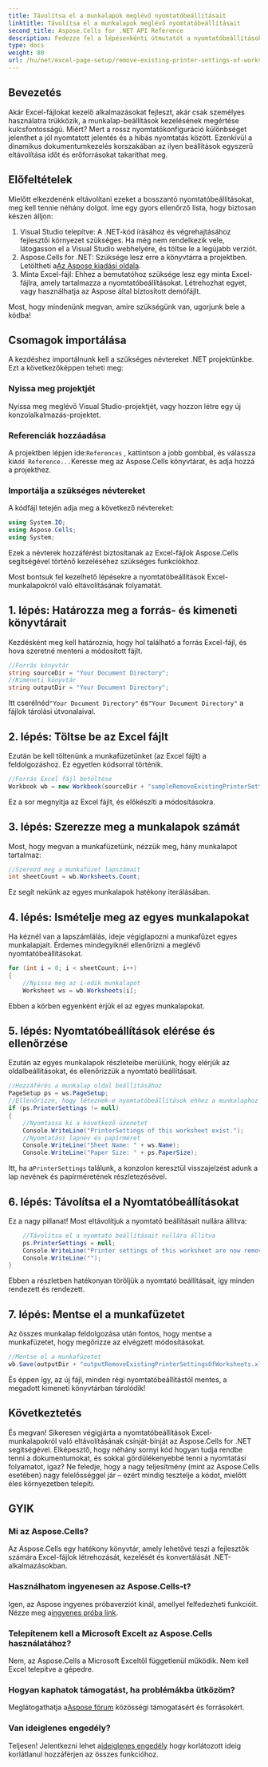 ```yaml
---
title: Távolítsa el a munkalapok meglévő nyomtatóbeállításait
linktitle: Távolítsa el a munkalapok meglévő nyomtatóbeállításait
second_title: Aspose.Cells for .NET API Reference
description: Fedezze fel a lépésenkénti útmutatót a nyomtatóbeállítások eltávolításához az Excel-munkalapokról az Aspose.Cells for .NET segítségével, így könnyedén javíthatja dokumentumai nyomtatási minőségét.
type: docs
weight: 80
url: /hu/net/excel-page-setup/remove-existing-printer-settings-of-worksheets/
---
```

## Bevezetés

Akár Excel-fájlokat kezelő alkalmazásokat fejleszt, akár csak személyes használatra trükközik, a munkalap-beállítások kezelésének megértése kulcsfontosságú. Miért? Mert a rossz nyomtatókonfiguráció különbséget jelenthet a jól nyomtatott jelentés és a hibás nyomtatás között. Ezenkívül a dinamikus dokumentumkezelés korszakában az ilyen beállítások egyszerű eltávolítása időt és erőforrásokat takaríthat meg.

## Előfeltételek

Mielőtt elkezdenénk eltávolítani ezeket a bosszantó nyomtatóbeállításokat, meg kell tennie néhány dolgot. Íme egy gyors ellenőrző lista, hogy biztosan készen álljon:

1. Visual Studio telepítve: A .NET-kód írásához és végrehajtásához fejlesztői környezet szükséges. Ha még nem rendelkezik vele, látogasson el a Visual Studio webhelyére, és töltse le a legújabb verziót.
2.  Aspose.Cells for .NET: Szüksége lesz erre a könyvtárra a projektben. Letöltheti a[Az Aspose kiadási oldala](https://releases.aspose.com/cells/net/).
3. Minta Excel-fájl: Ehhez a bemutatóhoz szüksége lesz egy minta Excel-fájlra, amely tartalmazza a nyomtatóbeállításokat. Létrehozhat egyet, vagy használhatja az Aspose által biztosított demófájlt.

Most, hogy mindenünk megvan, amire szükségünk van, ugorjunk bele a kódba!

## Csomagok importálása

A kezdéshez importálnunk kell a szükséges névtereket .NET projektünkbe. Ezt a következőképpen teheti meg:

### Nyissa meg projektjét

Nyissa meg meglévő Visual Studio-projektjét, vagy hozzon létre egy új konzolalkalmazás-projektet.

### Referenciák hozzáadása

 A projektben lépjen ide:`References` , kattintson a jobb gombbal, és válassza ki`Add Reference...`Keresse meg az Aspose.Cells könyvtárat, és adja hozzá a projekthez.

### Importálja a szükséges névtereket

A kódfájl tetején adja meg a következő névtereket:

```csharp
using System.IO;
using Aspose.Cells;
using System;
```

Ezek a névterek hozzáférést biztosítanak az Excel-fájlok Aspose.Cells segítségével történő kezeléséhez szükséges funkciókhoz.

Most bontsuk fel kezelhető lépésekre a nyomtatóbeállítások Excel-munkalapokról való eltávolításának folyamatát.

## 1. lépés: Határozza meg a forrás- és kimeneti könyvtárait

Kezdésként meg kell határoznia, hogy hol található a forrás Excel-fájl, és hova szeretné menteni a módosított fájlt.

```csharp
//Forrás könyvtár
string sourceDir = "Your Document Directory";
//Kimeneti könyvtár
string outputDir = "Your Document Directory";
```

 Itt cserélnéd`"Your Document Directory"` és`"Your Document Directory"` a fájlok tárolási útvonalaival.

## 2. lépés: Töltse be az Excel fájlt

Ezután be kell töltenünk a munkafüzetünket (az Excel fájlt) a feldolgozáshoz. Ez egyetlen kódsorral történik.

```csharp
//Forrás Excel fájl betöltése
Workbook wb = new Workbook(sourceDir + "sampleRemoveExistingPrinterSettingsOfWorksheets.xlsx");
```

Ez a sor megnyitja az Excel fájlt, és előkészíti a módosításokra.

## 3. lépés: Szerezze meg a munkalapok számát

Most, hogy megvan a munkafüzetünk, nézzük meg, hány munkalapot tartalmaz:

```csharp
//Szerezd meg a munkafüzet lapszámait
int sheetCount = wb.Worksheets.Count;
```

Ez segít nekünk az egyes munkalapok hatékony iterálásában.

## 4. lépés: Ismételje meg az egyes munkalapokat

Ha kéznél van a lapszámlálás, ideje végiglapozni a munkafüzet egyes munkalapjait. Érdemes mindegyiknél ellenőrizni a meglévő nyomtatóbeállításokat.

```csharp
for (int i = 0; i < sheetCount; i++)
{
    //Nyissa meg az i-edik munkalapot
    Worksheet ws = wb.Worksheets[i];
```

Ebben a körben egyenként érjük el az egyes munkalapokat.

## 5. lépés: Nyomtatóbeállítások elérése és ellenőrzése

Ezután az egyes munkalapok részleteibe merülünk, hogy elérjük az oldalbeállításokat, és ellenőrizzük a nyomtató beállításait.

```csharp
//Hozzáférés a munkalap oldal beállításához
PageSetup ps = ws.PageSetup;
//Ellenőrizze, hogy léteznek-e nyomtatóbeállítások ehhez a munkalaphoz
if (ps.PrinterSettings != null)
{
    //Nyomtassa ki a következő üzenetet
    Console.WriteLine("PrinterSettings of this worksheet exist.");
    //Nyomtatási lapnév és papírméret
    Console.WriteLine("Sheet Name: " + ws.Name);
    Console.WriteLine("Paper Size: " + ps.PaperSize);
```

 Itt, ha a`PrinterSettings` találunk, a konzolon keresztül visszajelzést adunk a lap nevének és papírméretének részletezésével.

## 6. lépés: Távolítsa el a Nyomtatóbeállításokat

Ez a nagy pillanat! Most eltávolítjuk a nyomtató beállításait nullára állítva:

```csharp
    //Távolítsa el a nyomtató beállításait nullára állítva
    ps.PrinterSettings = null;
    Console.WriteLine("Printer settings of this worksheet are now removed by setting it null.");
    Console.WriteLine("");
}
```

Ebben a részletben hatékonyan töröljük a nyomtató beállításait, így minden rendezett és rendezett.

## 7. lépés: Mentse el a munkafüzetet

Az összes munkalap feldolgozása után fontos, hogy mentse a munkafüzetet, hogy megőrizze az elvégzett módosításokat.

```csharp
//Mentse el a munkafüzetet
wb.Save(outputDir + "outputRemoveExistingPrinterSettingsOfWorksheets.xlsx");
```

És éppen így, az új fájl, minden régi nyomtatóbeállítástól mentes, a megadott kimeneti könyvtárban tárolódik!

## Következtetés

És megvan! Sikeresen végigjárta a nyomtatóbeállítások Excel-munkalapokról való eltávolításának csínját-bínját az Aspose.Cells for .NET segítségével. Elképesztő, hogy néhány sornyi kód hogyan tudja rendbe tenni a dokumentumokat, és sokkal gördülékenyebbé tenni a nyomtatási folyamatot, igaz? Ne feledje, hogy a nagy teljesítmény (mint az Aspose.Cells esetében) nagy felelősséggel jár – ezért mindig tesztelje a kódot, mielőtt éles környezetben telepíti.

## GYIK

### Mi az Aspose.Cells?  
Az Aspose.Cells egy hatékony könyvtár, amely lehetővé teszi a fejlesztők számára Excel-fájlok létrehozását, kezelését és konvertálását .NET-alkalmazásokban.

### Használhatom ingyenesen az Aspose.Cells-t?  
Igen, az Aspose ingyenes próbaverziót kínál, amellyel felfedezheti funkcióit. Nézze meg a[ingyenes próba link](https://releases.aspose.com/).

### Telepítenem kell a Microsoft Excelt az Aspose.Cells használatához?  
Nem, az Aspose.Cells a Microsoft Exceltől függetlenül működik. Nem kell Excel telepítve a gépedre.

### Hogyan kaphatok támogatást, ha problémákba ütközöm?  
 Meglátogathatja a[Aspose fórum](https://forum.aspose.com/c/cells/9) közösségi támogatásért és forrásokért.

### Van ideiglenes engedély?  
 Teljesen! Jelentkezni lehet a[ideiglenes engedély](https://purchase.aspose.com/temporary-license/) hogy korlátozott ideig korlátlanul hozzáférjen az összes funkcióhoz.